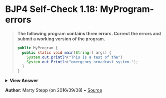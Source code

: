 # BJP4 Self-Check 1.18: MyProgram-errors

> **The following program contains three errors. Correct the errors and submit a
> working version of the program.**
>
> ```java
> public MyProgram {
>   public static void main(String[] args) {
>     System.out.println("This is a test of the")
>     System.out.Println("emergency broadcast system.");
>   }
> }
> ```

<details>
  <summary><strong>View Answer</strong></summary>

```java
public class MyProgram {
  public static void main(String[] args) {
    System.out.println("This is a test of the");
    System.out.println("emergency broadcast system.");
  }
}
```

</details>

**Author**: Marty Stepp (on 2016/09/08) • [Source](https://practiceit.cs.washington.edu/problem/view/bjp4/chapter1/s18-MyProgram-errors)
